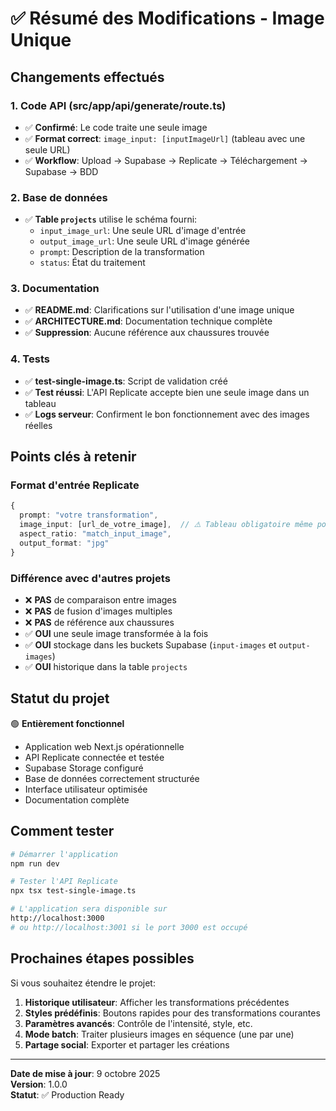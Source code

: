 # ✅ Résumé des Modifications - Image Unique

## Changements effectués

### 1. Code API (src/app/api/generate/route.ts)
- ✅ **Confirmé**: Le code traite une seule image
- ✅ **Format correct**: `image_input: [inputImageUrl]` (tableau avec une seule URL)
- ✅ **Workflow**: Upload → Supabase → Replicate → Téléchargement → Supabase → BDD

### 2. Base de données
- ✅ **Table `projects`** utilise le schéma fourni:
  - `input_image_url`: Une seule URL d'image d'entrée
  - `output_image_url`: Une seule URL d'image générée
  - `prompt`: Description de la transformation
  - `status`: État du traitement

### 3. Documentation
- ✅ **README.md**: Clarifications sur l'utilisation d'une image unique
- ✅ **ARCHITECTURE.md**: Documentation technique complète
- ✅ **Suppression**: Aucune référence aux chaussures trouvée

### 4. Tests
- ✅ **test-single-image.ts**: Script de validation créé
- ✅ **Test réussi**: L'API Replicate accepte bien une seule image dans un tableau
- ✅ **Logs serveur**: Confirment le bon fonctionnement avec des images réelles

## Points clés à retenir

### Format d'entrée Replicate
```typescript
{
  prompt: "votre transformation",
  image_input: [url_de_votre_image],  // ⚠️ Tableau obligatoire même pour une seule image
  aspect_ratio: "match_input_image",
  output_format: "jpg"
}
```

### Différence avec d'autres projets
- ❌ **PAS** de comparaison entre images
- ❌ **PAS** de fusion d'images multiples  
- ❌ **PAS** de référence aux chaussures
- ✅ **OUI** une seule image transformée à la fois
- ✅ **OUI** stockage dans les buckets Supabase (`input-images` et `output-images`)
- ✅ **OUI** historique dans la table `projects`

## Statut du projet

🟢 **Entièrement fonctionnel**

- Application web Next.js opérationnelle
- API Replicate connectée et testée
- Supabase Storage configuré
- Base de données correctement structurée
- Interface utilisateur optimisée
- Documentation complète

## Comment tester

```bash
# Démarrer l'application
npm run dev

# Tester l'API Replicate
npx tsx test-single-image.ts

# L'application sera disponible sur
http://localhost:3000
# ou http://localhost:3001 si le port 3000 est occupé
```

## Prochaines étapes possibles

Si vous souhaitez étendre le projet:

1. **Historique utilisateur**: Afficher les transformations précédentes
2. **Styles prédéfinis**: Boutons rapides pour des transformations courantes
3. **Paramètres avancés**: Contrôle de l'intensité, style, etc.
4. **Mode batch**: Traiter plusieurs images en séquence (une par une)
5. **Partage social**: Exporter et partager les créations

---

**Date de mise à jour**: 9 octobre 2025  
**Version**: 1.0.0  
**Statut**: ✅ Production Ready
